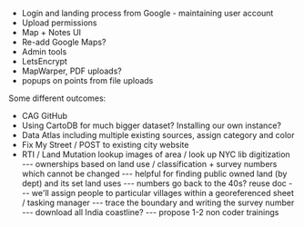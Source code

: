 - Login and landing process from Google - maintaining user account
- Upload permissions
- Map + Notes UI
- Re-add Google Maps?
- Admin tools
- LetsEncrypt
- MapWarper, PDF uploads?
- popups on points from file uploads

Some different outcomes:

- CAG GitHub
- Using CartoDB for much bigger dataset? Installing our own instance?
- Data Atlas including multiple existing sources, assign category and color
- Fix My Street / POST to existing city website
- RTI / Land Mutation lookup images of area / look up NYC lib digitization
--- ownerships based on land use / classification + survey numbers which cannot be changed
--- helpful for finding public owned land (by dept) and its set land uses
--- numbers go back to the 40s? reuse doc
--- we'll assign people to particular villages within a georeferenced sheet / tasking manager
--- trace the boundary and writing the survey number
--- download all India coastline?
--- propose 1-2 non coder trainings
